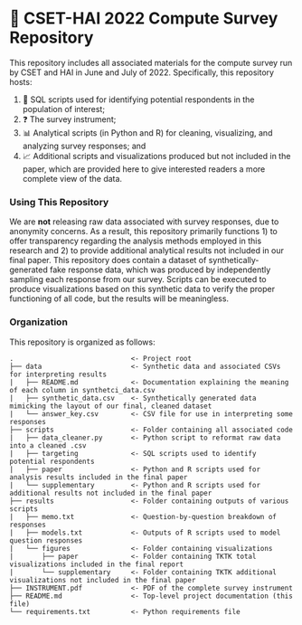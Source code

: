 # 💽 CSET-HAI 2022 Compute Survey Repository

This repository includes all associated materials for the compute survey run by CSET and HAI in June and July of 2022. Specifically, this repository hosts:

1. 🙋 SQL scripts used for identifying potential respondents in the population of interest;
2. ❓ The survey instrument;
3. 📊 Analytical scripts (in Python and R) for cleaning, visualizing, and analyzing survey responses; and
4. 📈 Additional scripts and visualizations produced but not included in the paper, which are provided here to give interested readers a more complete view of the data.

### Using This Repository

We are **not** releasing raw data associated with survey responses, due to anonymity concerns. As a result, this repository primarily functions 1) to offer transparency regarding the analysis methods employed in this research and 2) to provide additional analytical results not included in our final paper. This repository does contain a dataset of synthetically-generated fake response data, which was produced by independently sampling each response from our survey. Scripts can be executed to produce visualizations based on this synthetic data to verify the proper functioning of all code, but the results will be meaningless.

### Organization

This repository is organized as follows:

```
.                             <- Project root
├── data                      <- Synthetic data and associated CSVs for interpreting results
|   ├── README.md             <- Documentation explaining the meaning of each column in synthetci_data.csv
|   ├── synthetic_data.csv    <- Synthetically generated data mimicking the layout of our final, cleaned dataset
|   └── answer_key.csv        <- CSV file for use in interpreting some responses
├── scripts                   <- Folder containing all associated code
|   ├── data_cleaner.py       <- Python script to reformat raw data into a cleaned .csv
|   ├── targeting             <- SQL scripts used to identify potential respondents
|   ├── paper                 <- Python and R scripts used for analysis results included in the final paper
|   └── supplementary         <- Python and R scripts used for additional results not included in the final paper
├── results                   <- Folder containing outputs of various scripts
|   ├── memo.txt              <- Question-by-question breakdown of responses
|   ├── models.txt            <- Outputs of R scripts used to model question responses
|   └── figures               <- Folder containing visualizations
|       ├── paper             <- Folder containing TKTK total visualizations included in the final report
|       └── supplementary     <- Folder containing TKTK additional visualizations not included in the final paper
├── INSTRUMENT.pdf            <- PDF of the complete survey instrument
├── README.md                 <- Top-level project documentation (this file)
└── requirements.txt          <- Python requirements file
```
